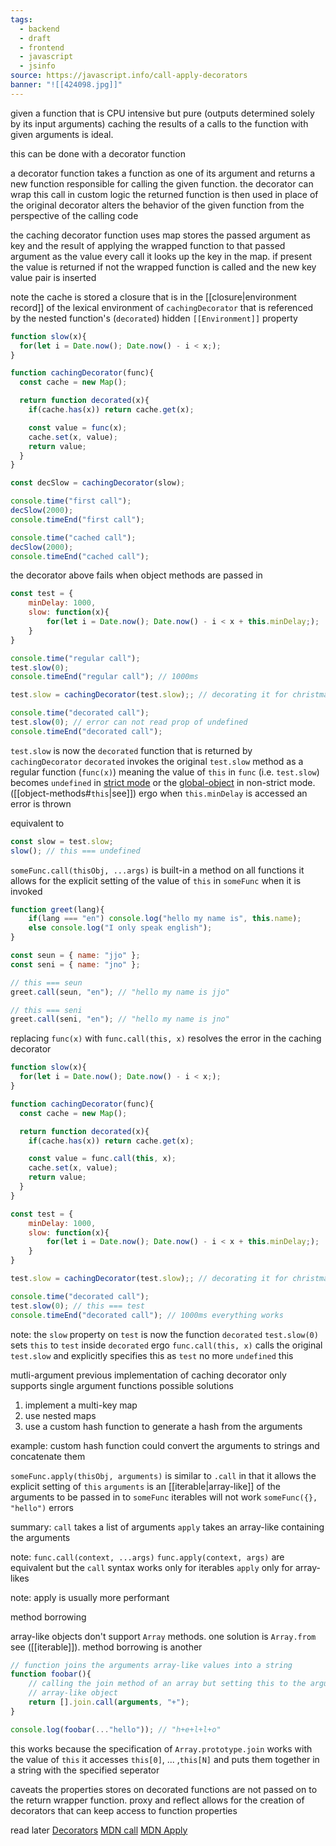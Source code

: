 ```yaml
---
tags:
  - backend
  - draft
  - frontend
  - javascript
  - jsinfo
source: https://javascript.info/call-apply-decorators
banner: "![[424098.jpg]]"
---
```

given a function that is CPU intensive but pure (outputs determined solely by its input arguments) caching the results of a calls to the function with given arguments is ideal.

this can be done with a decorator function

a decorator function takes a function as one of its argument and returns a new function responsible for calling the given function.
the decorator can wrap this call in custom logic 
the returned function is then used in place of the original 
decorator alters the behavior of the given function from the perspective of the calling code

the caching decorator function uses map 
stores the passed argument as key and the result of applying the wrapped function to that passed argument as the value
every call it looks up the key in the map. if present the value is returned 
if not the wrapped function is called and the new key value pair is inserted

note the cache is stored a closure
that is in the [[closure|environment record]] of the lexical environment of `cachingDecorator` that is referenced by the nested function's (`decorated`) hidden `[[Environment]]` property 

```javascript
function slow(x){
  for(let i = Date.now(); Date.now() - i < x;);
}

function cachingDecorator(func){
  const cache = new Map();

  return function decorated(x){
    if(cache.has(x)) return cache.get(x);

    const value = func(x);
    cache.set(x, value);
    return value;
  }
}

const decSlow = cachingDecorator(slow);

console.time("first call");
decSlow(2000);
console.timeEnd("first call");

console.time("cached call");
decSlow(2000);
console.timeEnd("cached call");
```

the decorator above fails when object methods are passed in

```javascript
const test = {
	minDelay: 1000,
	slow: function(x){
		for(let i = Date.now(); Date.now() - i < x + this.minDelay;);
	}
}

console.time("regular call");
test.slow(0);
console.timeEnd("regular call"); // 1000ms

test.slow = cachingDecorator(test.slow);; // decorating it for christmas

console.time("decorated call");
test.slow(0); // error can not read prop of undefined
console.timeEnd("decorated call"); 
```

`test.slow` is now the `decorated` function that is returned by `cachingDecorator`
`decorated` invokes the original `test.slow` method as a regular function (`func(x)`) meaning the value of `this` in `func` (i.e. `test.slow`) becomes `undefined` in [strict mode](app://obsidian.md/strict-mode) or the [global-object](app://obsidian.md/global-object) in non-strict mode. ([[object-methods#`this`|see]])
ergo when `this.minDelay` is accessed an error is thrown 

equivalent to

```javascript
const slow = test.slow;
slow(); // this === undefined 
```

`someFunc.call(thisObj, ...args)` is built-in a method on all functions
it allows for the explicit setting of the value of `this` in `someFunc` when it is invoked

```javascript
function greet(lang){
	if(lang === "en") console.log("hello my name is", this.name);
	else console.log("I only speak english");
}

const seun = { name: "jjo" };
const seni = { name: "jno" };

// this === seun
greet.call(seun, "en"); // "hello my name is jjo"

// this === seni
greet.call(seni, "en"); // "hello my name is jno"
```

replacing `func(x)` with `func.call(this, x)` resolves the error in the caching decorator

```javascript
function slow(x){
  for(let i = Date.now(); Date.now() - i < x;);
}

function cachingDecorator(func){
  const cache = new Map();

  return function decorated(x){
    if(cache.has(x)) return cache.get(x);

    const value = func.call(this, x);
    cache.set(x, value);
    return value;
  }
}

const test = {
	minDelay: 1000,
	slow: function(x){
		for(let i = Date.now(); Date.now() - i < x + this.minDelay;);
	}
}

test.slow = cachingDecorator(test.slow);; // decorating it for christmas

console.time("decorated call");
test.slow(0); // this === test
console.timeEnd("decorated call"); // 1000ms everything works
```

note:
	the `slow` property on `test` is now the function `decorated`
	`test.slow(0)` sets `this` to `test` inside `decorated`
	ergo `func.call(this, x)` calls the original `test.slow` and explicitly specifies this as `test`
	no more `undefined` this

mutli-argument
previous implementation of caching decorator only supports single argument functions
possible solutions
1. implement a multi-key map
2. use nested maps
3. use a custom hash function to generate a hash from the arguments

example:
	custom hash function could convert the arguments to strings and concatenate them

`someFunc.apply(thisObj, arguments)`
is similar to `.call` in that it allows the explicit setting of `this`
`arguments` is an [[iterable|array-like]] of the arguments to be passed in to `someFunc`
iterables will not work `someFunc({}, "hello")` errors

summary:
	`call` takes a list of arguments
	`apply` takes an array-like containing the arguments

note:
	`func.call(context, ...args)`
	`func.apply(context, args)`
	are equivalent but the `call` syntax works only for iterables `apply` only for array-likes

note:
	apply is usually more performant

method borrowing

array-like objects don't support `Array` methods.
one solution is `Array.from` see ([[iterable]]).
method borrowing is another

```javascript
// function joins the arguments array-like values into a string
function foobar(){
	// calling the join method of an array but setting this to the arguments
	// array-like object
	return [].join.call(arguments, "+"); 
}

console.log(foobar(..."hello")); // "h+e+l+l+o"
```

this works because the specification of `Array.prototype.join` works with the value of `this`
it accesses `this[0]`, ... ,`this[N]` and puts them together in a string with the specified seperator

caveats
the properties stores on decorated functions are not passed on to the return wrapper function.
proxy and reflect allows for the creation of decorators that can keep access to function properties

read later
[Decorators](https://en.wikipedia.org/wiki/Decorator_pattern)
[MDN call](https://developer.mozilla.org/en-US/docs/Web/JavaScript/Reference/Global_Objects/Function/call)
[MDN Apply](https://developer.mozilla.org/en-US/docs/Web/JavaScript/Reference/Global_Objects/Function/apply)

